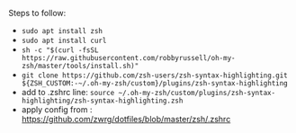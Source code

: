 Steps to follow:
- `sudo apt install zsh`
- `sudo apt install curl`
- `sh -c "$(curl -fsSL https://raw.githubusercontent.com/robbyrussell/oh-my-zsh/master/tools/install.sh)"`
- `git clone https://github.com/zsh-users/zsh-syntax-highlighting.git ${ZSH_CUSTOM:-~/.oh-my-zsh/custom}/plugins/zsh-syntax-highlighting`
- add to .zshrc line: `source ~/.oh-my-zsh/custom/plugins/zsh-syntax-highlighting/zsh-syntax-highlighting.zsh`
- apply config from : https://github.com/zwrg/dotfiles/blob/master/zsh/.zshrc
